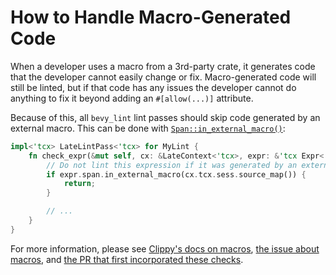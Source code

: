 # How to Handle Macro-Generated Code

When a developer uses a macro from a 3rd-party crate, it generates code that the developer cannot easily change or fix. Macro-generated code will still be linted, but if that code has any issues the developer cannot do anything to fix it beyond adding an `#[allow(...)]` attribute.

Because of this, all `bevy_lint` lint passes should skip code generated by an external macro. This can be done with [`Span::in_external_macro()`]:

```rust
impl<'tcx> LateLintPass<'tcx> for MyLint {
    fn check_expr(&mut self, cx: &LateContext<'tcx>, expr: &'tcx Expr<'tcx>) {
        // Do not lint this expression if it was generated by an external macro.
        if expr.span.in_external_macro(cx.tcx.sess.source_map()) {
            return;
        }

        // ...
    }
}
```

For more information, please see [Clippy's docs on macros], [the issue about macros], and [the PR that first incorporated these checks].

[`Span::in_external_macro()`]: https://doc.rust-lang.org/nightly/nightly-rustc/rustc_span/struct.Span.html#method.in_external_macro
[Clippy's docs on macros]: https://doc.rust-lang.org/stable/clippy/development/macro_expansions.html
[the issue about macros]: https://github.com/TheBevyFlock/bevy_cli/issues/167
[the PR that first incorporated these checks]: https://github.com/TheBevyFlock/bevy_cli/pull/263
